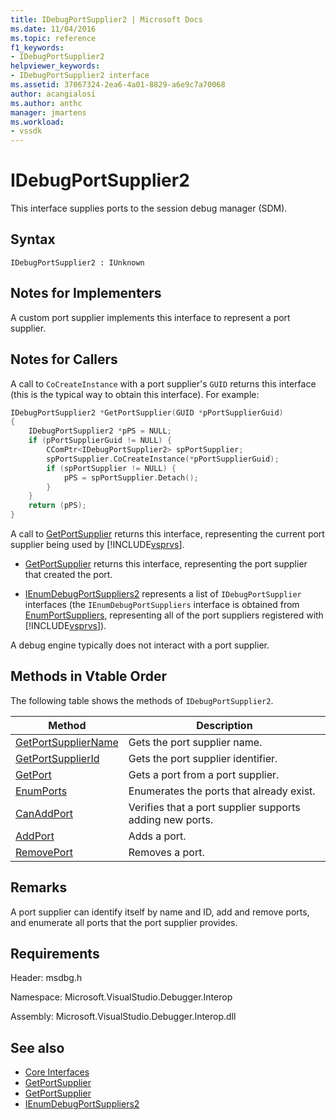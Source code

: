 ```yaml
---
title: IDebugPortSupplier2 | Microsoft Docs
ms.date: 11/04/2016
ms.topic: reference
f1_keywords:
- IDebugPortSupplier2
helpviewer_keywords:
- IDebugPortSupplier2 interface
ms.assetid: 37067324-2ea6-4a01-8829-a6e9c7a70068
author: acangialosi
ms.author: anthc
manager: jmartens
ms.workload:
- vssdk
---
```

# IDebugPortSupplier2
This interface supplies ports to the session debug manager (SDM).

## Syntax

```
IDebugPortSupplier2 : IUnknown
```

## Notes for Implementers
A custom port supplier implements this interface to represent a port supplier.

## Notes for Callers
A call to `CoCreateInstance` with a port supplier's `GUID` returns this interface (this is the typical way to obtain this interface). For example:

```cpp
IDebugPortSupplier2 *GetPortSupplier(GUID *pPortSupplierGuid)
{
    IDebugPortSupplier2 *pPS = NULL;
    if (pPortSupplierGuid != NULL) {
        CComPtr<IDebugPortSupplier2> spPortSupplier;
        spPortSupplier.CoCreateInstance(*pPortSupplierGuid);
        if (spPortSupplier != NULL) {
            pPS = spPortSupplier.Detach();
        }
    }
    return (pPS);
}
```

A call to [GetPortSupplier](../../../extensibility/debugger/reference/idebugcoreserver2-getportsupplier.md) returns this interface, representing the current port supplier being used by [!INCLUDE[vsprvs](../../../code-quality/includes/vsprvs_md.md)].

- [GetPortSupplier](../../../extensibility/debugger/reference/idebugport2-getportsupplier.md) returns this interface, representing the port supplier that created the port.

- [IEnumDebugPortSuppliers2](../../../extensibility/debugger/reference/ienumdebugportsuppliers2.md) represents a list of `IDebugPortSupplier` interfaces (the `IEnumDebugPortSuppliers` interface is obtained from [EnumPortSuppliers](../../../extensibility/debugger/reference/idebugcoreserver2-enumportsuppliers.md), representing all of the port suppliers registered with [!INCLUDE[vsprvs](../../../code-quality/includes/vsprvs_md.md)]).

A debug engine typically does not interact with a port supplier.

## Methods in Vtable Order
The following table shows the methods of `IDebugPortSupplier2`.

|Method|Description|
|------------|-----------------|
|[GetPortSupplierName](../../../extensibility/debugger/reference/idebugportsupplier2-getportsuppliername.md)|Gets the port supplier name.|
|[GetPortSupplierId](../../../extensibility/debugger/reference/idebugportsupplier2-getportsupplierid.md)|Gets the port supplier identifier.|
|[GetPort](../../../extensibility/debugger/reference/idebugportsupplier2-getport.md)|Gets a port from a port supplier.|
|[EnumPorts](../../../extensibility/debugger/reference/idebugportsupplier2-enumports.md)|Enumerates the ports that already exist.|
|[CanAddPort](../../../extensibility/debugger/reference/idebugportsupplier2-canaddport.md)|Verifies that a port supplier supports adding new ports.|
|[AddPort](../../../extensibility/debugger/reference/idebugportsupplier2-addport.md)|Adds a port.|
|[RemovePort](../../../extensibility/debugger/reference/idebugportsupplier2-removeport.md)|Removes a port.|

## Remarks
A port supplier can identify itself by name and ID, add and remove ports, and enumerate all ports that the port supplier provides.

## Requirements
Header: msdbg.h

Namespace: Microsoft.VisualStudio.Debugger.Interop

Assembly: Microsoft.VisualStudio.Debugger.Interop.dll

## See also
- [Core Interfaces](../../../extensibility/debugger/reference/core-interfaces.md)
- [GetPortSupplier](../../../extensibility/debugger/reference/idebugport2-getportsupplier.md)
- [GetPortSupplier](../../../extensibility/debugger/reference/idebugcoreserver2-getportsupplier.md)
- [IEnumDebugPortSuppliers2](../../../extensibility/debugger/reference/ienumdebugportsuppliers2.md)
